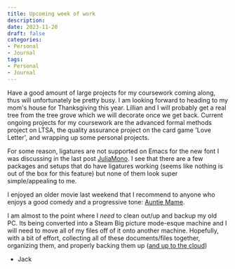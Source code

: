 ```yaml
---
title: Upcoming week of work
description: 
date: 2023-11-20
draft: false
categories:
- Personal
- Journal
tags:
- Personal
- Journal
---
```


Have a good amount of large projects for my coursework coming along, thus will unfortunately be pretty busy. I am looking forward to heading to my mom's house for Thanksgiving this year. Lillian and I will probably get a real tree from the tree grove which we will decorate once we get back. Current ongoing projects for my coursework are the advanced formal methods project on LTSA, the quality assurance project on the card game 'Love Letter', and wrapping up some personal projects.

For some reason, ligatures are not supported on Emacs for the new font I was discussing in the last post [JuliaMono](2023-11-16-small-and-upcoming). I see that there are a few packages and setups that do have ligatures working (seems like nothing is out of the box for this feature) but none of them look super simple/appealing to me.

I enjoyed an older movie last weekend that I recommend to anyone who enjoys a good comedy and a progressive tone: [Auntie Mame](https://en.wikipedia.org/wiki/Auntie_Mame_(film)).

I am almost to the point where I *need* to clean out/up and backup my old PC. Its being converted into a Steam Big picture mode-esque machine and I will need to move all of my files off of it onto another machine. Hopefully, with a bit of effort, collecting all of these documents/files together, organizing them, and properly backing them up ([and up to the cloud](https://www.cisa.gov/sites/default/files/publications/data_backup_options.pdf))

- Jack

